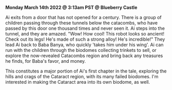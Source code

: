**Monday March 14th 2022 @ 3:13am PST @ Blueberry Castle**

Ai exits from a door that has not opened for a century. There is a group of children passing through these tunnels below the catacombs, who have passed by this door one thousand times and never seen it. Ai steps into the tunnel, and they are amazed. "Wow! How cool! This robot looks so ancient! Check out its legs! He's made of such a strong alloy! He's incredible!" They lead Ai back to Baba Banya, who quickly 'takes him under his wing'. Ai can run with the children through the biodomes collecting trinkets to sell, or explore the now-revealed Catacombs region and bring back any treasures he finds, for Baba's favor, and money. 

This constitutes a major portion of Ai's first chapter in the tale, exploring the hills and crags of the Cataract region, with its many failed biodomes. I'm interested in making the Cataract area into its own biodome, as well. 

